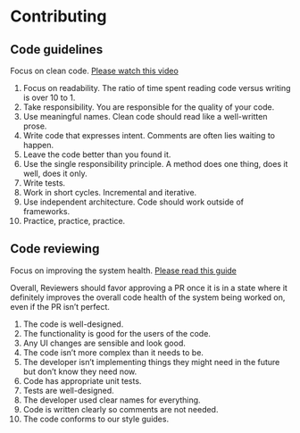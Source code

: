 # Contributing

## Code guidelines

Focus on clean code. [Please watch this video](https://www.youtube.com/watch?v=UjhX2sVf0eg)

1. Focus on readability. The ratio of time spent reading code versus writing is over 10 to 1.
1. Take responsibility. You are responsible for the quality of your code.
1. Use meaningful names. Clean code should read like a well-written prose.
1. Write code that expresses intent. Comments are often lies waiting to happen.
1. Leave the code better than you found it.
1. Use the single responsibility principle. A method does one thing, does it well, does it only.
1. Write tests.
1. Work in short cycles. Incremental and iterative.
1. Use independent architecture. Code should work outside of frameworks.
1. Practice, practice, practice.

## Code reviewing

Focus on improving the system health. [Please read this guide](https://google.github.io/eng-practices/review/reviewer/)

Overall, Reviewers should favor approving a PR once it is in a state where it definitely improves the overall code health of the system being worked on, even if the PR isn’t perfect.

1. The code is well-designed.
1. The functionality is good for the users of the code.
1. Any UI changes are sensible and look good.
1. The code isn’t more complex than it needs to be.
1. The developer isn’t implementing things they might need in the future but don’t know they need now.
1. Code has appropriate unit tests.
1. Tests are well-designed.
1. The developer used clear names for everything.
1. Code is written clearly so comments are not needed.
1. The code conforms to our style guides.
